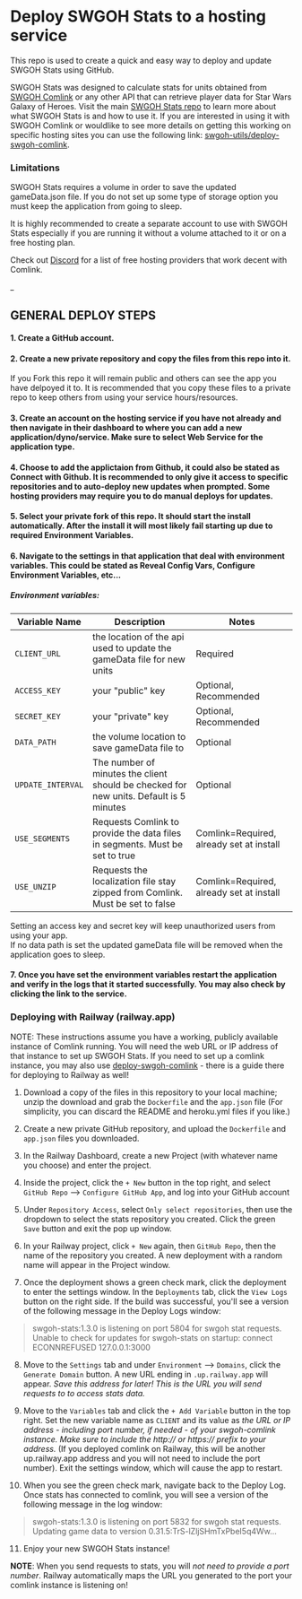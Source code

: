 # Deploy SWGOH Stats to a hosting service

This repo is used to create a quick and easy way to deploy and update SWGOH Stats using GitHub.

SWGOH Stats was designed to calculate stats for units obtained from [SWGOH Comlink](https://github.com/swgoh-utils/swgoh-comlink) or any other API that can retrieve player data for Star Wars Galaxy of Heroes. Visit the main [SWGOH Stats repo](https://github.com/swgoh-utils/swgoh-stats) to learn more about what SWGOH Stats is and how to use it. If you are interested in using it with SWGOH Comlink or wouldlike to see more details on getting this working on specific hosting sites you can use the following link: [swgoh-utils/deploy-swgoh-comlink](https://github.com/swgoh-utils/deploy-swgoh-comlink).

### Limitations

SWGOH Stats requires a volume in order to save the updated gameData.json file. If you do not set up some type of storage option you must keep the application from going to sleep.

It is highly recommended to create a separate account to use with SWGOH Stats especially if you are running it without a volume attached to it or on a free hosting plan.

Check out [Discord](https://discord.gg/Kwnrfwu2NP) for a list of free hosting providers that work decent with Comlink.

\_

## GENERAL DEPLOY STEPS

#### 1. Create a GitHub account.

#### 2. Create a new private repository and copy the files from this repo into it.

If you Fork this repo it will remain public and others can see the app you have delpoyed it to. It is recommended that you copy these files to a private repo to keep others from using your service hours/resources.

#### 3. Create an account on the hosting service if you have not already and then navigate in their dashboard to where you can add a new application/dyno/service. Make sure to select Web Service for the application type.

#### 4. Choose to add the applictaion from Github, it could also be stated as Connect with Github. It is recommended to only give it access to specific repositories and to auto-deploy new updates when prompted. Some hosting providers may require you to do manual deploys for updates.

#### 5. Select your private fork of this repo. It should start the install automatically. After the install it will most likely fail starting up due to required Environment Variables.

#### 6. Navigate to the settings in that application that deal with environment variables. This could be stated as Reveal Config Vars, Configure Environment Variables, etc...

##### Environment variables:

| Variable Name     | Description                                                                            | Notes                                    |
| ----------------- | -------------------------------------------------------------------------------------- | ---------------------------------------- |
| `CLIENT_URL`      | the location of the api used to update the gameData file for new units                 | Required                                 |
| `ACCESS_KEY`      | your "public" key                                                                      | Optional, Recommended                    |
| `SECRET_KEY`      | your "private" key                                                                     | Optional, Recommended                    |
| `DATA_PATH`       | the volume location to save gameData file to                                           | Optional                                 |
| `UPDATE_INTERVAL` | The number of minutes the client should be checked for new units. Default is 5 minutes | Optional                                 |
| `USE_SEGMENTS`    | Requests Comlink to provide the data files in segments. Must be set to true            | Comlink=Required, already set at install |
| `USE_UNZIP`       | Requests the localization file stay zipped from Comlink. Must be set to false          | Comlink=Required, already set at install |

Setting an access key and secret key will keep unauthorized users from using your app.\
If no data path is set the updated gameData file will be removed when the application goes to sleep.

#### 7. Once you have set the environment variables restart the application and verify in the logs that it started successfully. You may also check by clicking the link to the service.

### Deploying with Railway (railway.app)

NOTE: These instructions assume you have a working, publicly available instance of Comlink running. You will need the web URL or IP address of that instance to set up SWGOH Stats. If you need to set up a comlink instance, you may also use [deploy-swgoh-comlink](https://github.com/swgoh-utils/swgoh-comlink) - there is a guide there for deploying to Railway as well!

1. Download a copy of the files in this repository to your local machine; unzip the download and grab the `Dockerfile` and the `app.json` file (For simplicity, you can discard the README and heroku.yml files if you like.)

2. Create a new private GitHub repository, and upload the `Dockerfile` and `app.json` files you downloaded.

3. In the Railway Dashboard, create a new Project (with whatever name you choose) and enter the project.

4. Inside the project, click the `+ New` button in the top right, and select `GitHub Repo` --> `Configure GitHub App`, and log into your GitHub account

5. Under `Repository Access`, select `Only select repositories`, then use the dropdown to select the stats repository you created. Click the green `Save` button and exit the pop up window.

6. In your Railway project, click `+ New` again, then `GitHub Repo`, then the name of the repository you created. A new deployment with a random name will appear in the Project window.

7. Once the deployment shows a green check mark, click the deployment to enter the settings window. In the `Deployments` tab, click the `View Logs` button on the right side. If the build was successful, you'll see a version of the following message in the Deploy Logs window:

> swgoh-stats:1.3.0 is listening on port 5804 for swgoh stat requests.
> Unable to check for updates for swgoh-stats on startup: connect ECONNREFUSED 127.0.0.1:3000

8. Move to the `Settings` tab and under `Environment` --> `Domains`, click the `Generate Domain` button. A new URL ending in `.up.railway.app` will appear. _Save this address for later! This is the URL you will send requests to to access stats data._

9. Move to the `Variables` tab and click the `+ Add Variable` button in the top right. Set the new variable name as `CLIENT` and its value as _the URL or IP address - including port number, if needed - of your swgoh-comlink instance. Make sure to include the http:// or https:// prefix to your address._ (If you deployed comlink on Railway, this will be another up.railway.app address and you will not need to include the port number). Exit the settings window, which will cause the app to restart.

10. When you see the green check mark, navigate back to the Deploy Log. Once stats has connected to comlink, you will see a version of the following message in the log window:

> swgoh-stats:1.3.0 is listening on port 5832 for swgoh stat requests.
> Updating game data to version 0.31.5:TrS-lZljSHmTxPbeI5q4Ww...

11. Enjoy your new SWGOH Stats instance!

**NOTE**: When you send requests to stats, you will _not need to provide a port number_. Railway automatically maps the URL you generated to the port your comlink instance is listening on!
